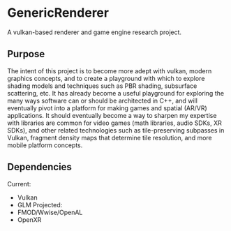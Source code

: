 # GenericRenderer
A vulkan-based renderer and game engine research project.
## Purpose
The intent of this project is to become more adept with vulkan, modern graphics concepts, and to create a playground with which to explore shading models and techniques such as PBR shading, subsurface scattering, etc.
It has already become a useful playground for exploring the many ways software can or should be architected in C++, and will eventually pivot into a platform for making games and spatial (AR/VR) applications.
It should eventually become a way to sharpen my expertise with libraries are common for video games (math libraries, audio SDKs, XR SDKs), and other related technologies such as tile-preserving subpasses in Vulkan, fragment density maps that determine tile resolution, and more mobile platform concepts.
## Dependencies
Current:
- Vulkan
- GLM
Projected:
- FMOD/Wwise/OpenAL
- OpenXR

